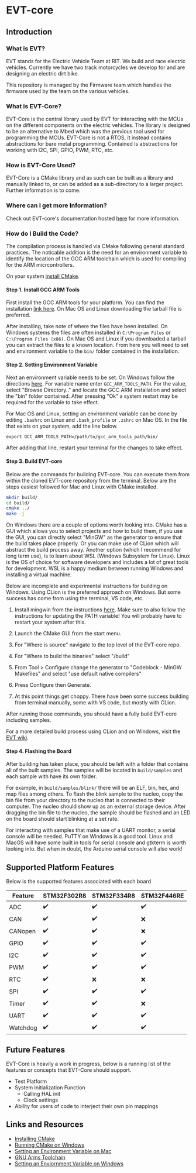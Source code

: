 # EVT-core

## Introduction

### What is EVT?
EVT stands for the Electric Vehicle Team at RIT. We build and race electric
vehicles. Currently we have two track motorcycles we develop for and are
designing an electric dirt bike.

This repository is managed by the Firmware team which handles the firmware
used by the team on the various vehicles.

### What is EVT-Core?
EVT-Core is the central library used by EVT for interacting with the MCUs on
the different components on the electric vehicles. The library is designed to
be an alternative to Mbed which was the previous tool used for programming the
MCUs. EVT-Core is not a RTOS, it instead contains abstractions for bare metal
programming. Contained is abstractions for working with I2C, SPI, GPIO, PWM,
RTC, etc.

### How is EVT-Core Used?

EVT-Core is a CMake library and as such can be built as a library and
manually linked to, or can be added as a sub-directory to a larger project.
Further information is to come.

### Where can I get more Information?

Check out EVT-core's documentation hosted [here](https://evt-core.readthedocs.io/en/latest/)
for more information.

### How do I Build the Code?

The compilation process is handled via CMake following general standard
practices. The noticable addition is the need for an environment variable
to identify the location of the GCC ARM toolchain which is used for compiling
for the ARM micrcontrollers.

On your system [install CMake](https://cmake.org/install/).

#### Step 1. Install GCC ARM Tools

First install the GCC ARM tools for your platform. You can find the
installation [link here](https://developer.arm.com/tools-and-software/open-source-software/developer-tools/gnu-toolchain/gnu-rm/downloads).
On Mac OS and Linux downloading the tarball file is preferred.

After installing, take note of where the files have been installed. On Windows
systems the files are often installed in `C:\Program Files` or `C:\Program Files (x86)`.
On Mac OS and Linux if you downloaded a tarball you can extract the files to
a known location. From here you will need to set and environment variable to
the `bin/` folder contained in the installation.

#### Step 2. Setting Environment Variable

Next an environment variable needs to be set. On Windows follow
the directions [here](https://kb.wisc.edu/cae/page.php?id=24500). For variable
name enter `GCC_ARM_TOOLS_PATH`. For the value, select "Browse Directory.."
and locate the GCC ARM installation and select the "bin" folder contained. After
pressing "Ok" a system restart may be required for the variable to take effect.

For Mac OS and Linux, setting an environment variable can be done by
editing `.bashrc` on Linux and `.bash_profile` or `.zshrc` on Mac OS. In
the file that exists on your system, add the line below.

```
export GCC_ARM_TOOLS_PATH=/path/to/gcc_arm_tools_path/bin/
```

After adding that line, restart your terminal for the changes to take effect.

#### Step 3. Build EVT-core

Below are the commands for building EVT-core. You can execute them from
within the cloned EVT-core repository from the terminal. Below are the steps
easiest followed for Mac and Linux with CMake installed.

```bash
mkdir build/
cd build/
cmake ../
make -j
```

On Windows there are a couple of options worth looking into. CMake has a GUI
which allows you to select projects and how to build them, if you use the GUI,
you can directly select "MinGW" as the generator to ensure that the build
takes place properly. Or you can make use of CLion which will abstract the
build process away. Another option (which I recommend for long term use), is
to learn about WSL (Windows Subsystem for Linux). Linux is the OS of choice
for software developers and includes a lot of great tools for development. WSL
is a happy medium between running Windows and installing a virtual machine.

Below are incomplete and experimental instructions for building on Windows. Using
CLion is the preferred approach on Windows. But some success has come from using
the terminal, VS code, etc.

1. Install mingwin from the instructions [here](https://www.ics.uci.edu/~pattis/common/handouts/mingweclipse/mingw.html). Make sure to also follow the instructions for updating the PATH
variable! You will probably have to restart your system after this.

2. Launch the CMake GUI from the start menu.

3. For "Where is source" navigate to the top level of the EVT-core repo.

4. For "Where to build the binaries" select "<EVT-core path>/build"

5. From Tool > Configure change the generator to "Codeblock - MinGW Makefiles" and select
"use default native compilers"

6. Press Configure then Generate.

7. At this point things get choppy. There have been some success building from
terminal manually, some with VS code, but mostly with CLion.


After running those commands, you should have a fully build EVT-core including
samples.

For a more detailed build process using CLion and on Windows,
visit the [EVT wiki](https://wiki.rit.edu/display/EVT/Setup+for+EVT-core+Development).

#### Step 4. Flashing the Board

After building has taken place, you should be left with a folder that contains
all of the built samples. The samples will be located in `build/samples` and
each sample with have its own folder.

For example, in `build/samples/blink/` there will be an ELF, bin, hex, and
map files among others. To flash the blink sample to the nucleo, copy the
bin file from your directory to the nucleo that is connected to their computer.
The nucleo should show up as an external storage device. After dragging the
bin file to the nucleo, the sample should be flashed and an LED on the board
should start blinking at a set rate.

For interacting with samples that make use of a UART monitor, a serial console
will be needed. PuTTY on Windows is a good tool. Linux and MacOS will have some
built in tools for serial console and gtkterm is worth looking into.
But when in doubt, the Arduino serial console will also work!

## Supported Platform Features

Below is the supported features associated with each board

| Feature  | STM32F302R8        | STM32F334R8        | STM32F446RE        |
|----------|--------------------|--------------------|--------------------|
| ADC      | :heavy_check_mark: | :heavy_check_mark: | :heavy_check_mark: |
| CAN      | :heavy_check_mark: | :heavy_check_mark: | :x:                |
| CANopen  | :heavy_check_mark: | :heavy_check_mark: | :x:                |
| GPIO     | :heavy_check_mark: | :heavy_check_mark: | :heavy_check_mark: |
| I2C      | :heavy_check_mark: | :heavy_check_mark: | :heavy_check_mark: |
| PWM      | :heavy_check_mark: | :heavy_check_mark: | :heavy_check_mark: |
| RTC      | :heavy_check_mark: | :x:                | :x:                |
| SPI      | :heavy_check_mark: | :heavy_check_mark: | :heavy_check_mark: |
| Timer    | :heavy_check_mark: | :heavy_check_mark: | :x:                |
| UART     | :heavy_check_mark: | :heavy_check_mark: | :heavy_check_mark: |
| Watchdog | :heavy_check_mark: | :heavy_check_mark: | :heavy_check_mark: |

## Future Features

EVT-Core is heavily a work in progress, below is a running list of the features
or concepts that EVT-Core should support.

* Test Platform
* System Initialization Function
    * Calling HAL init
    * Clock settings
* Ability for users of code to interject their own pin mappings

## Links and Resources

* [Installing CMake](https://cmake.org/install/)
* [Running CMake on Windows](https://stackoverflow.com/questions/4101456/running-cmake-on-windows)
* [Setting an Environment Variable on Mac](https://phoenixnap.fr/kb/set-environment-variable-mac)
* [GNU Arms Toolchain](https://developer.arm.com/tools-and-software/open-source-software/developer-tools/gnu-toolchain/gnu-rm/downloads)
* [Setting an Enviornment Variable on Windows](https://kb.wisc.edu/cae/page.php?id=24500)
